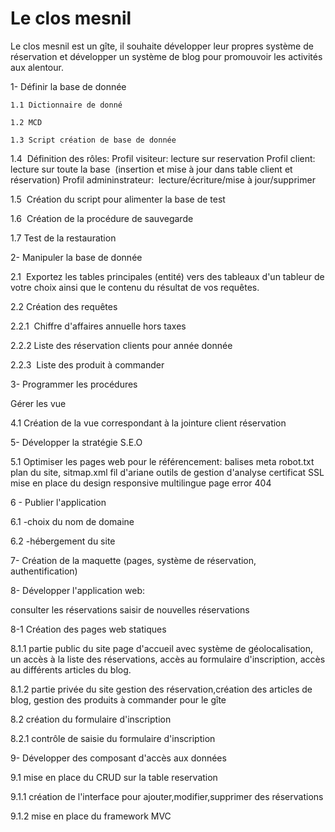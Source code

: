 # Le clos mesnil

Le clos mesnil est un gîte, il souhaite développer leur propres système de réservation et développer un système de blog pour promouvoir les activités aux alentour. 

1- Définir la base de donnée

    1.1 Dictionnaire de donné

    1.2 MCD

    1.3 Script création de base de donnée

1.4  Définition des rôles:
        Profil visiteur: lecture sur reservation
        Profil client:  lecture sur toute la base  (insertion et mise à jour dans table client et  réservation)
        Profil admininstrateur:  lecture/écriture/mise à jour/supprimer

1.5  Création du script pour alimenter la base de test

1.6  Création de la procédure de sauvegarde

1.7 Test de la restauration

2- Manipuler la base de donnée

2.1  Exportez les tables principales (entité) vers des tableaux d'un tableur de votre choix ainsi que le contenu du résultat de vos requêtes.

2.2 Création des requêtes

2.2.1  Chiffre d'affaires annuelle hors taxes 

2.2.2 Liste des réservation clients pour année donnée

2.2.3  Liste des produit à commander

3- Programmer les procédures

Gérer les vue 

4.1 Création de la vue correspondant à la jointure client réservation 

5- Développer la stratégie S.E.O

5.1 Optimiser les pages web pour le référencement:
balises meta
robot.txt
plan du site, sitmap.xml
fil d'ariane
outils de gestion d'analyse 
certificat SSL
mise en place du design responsive
multilingue 
page error 404

6 - Publier l'application

6.1 -choix du nom de domaine

6.2 -hébergement du site


7- Création de la maquette (pages, système de réservation, authentification)

8- Développer l'application web:

 consulter les réservations
 saisir de nouvelles réservations


8-1 Création des pages web statiques

8.1.1 partie public du site page d'accueil avec système de géolocalisation,  un accès à la liste des réservations, accès au formulaire d'inscription, accès au différents articles du blog.

8.1.2 partie privée du site gestion des réservation,création des articles de blog, gestion des produits à commander pour le gîte

8.2 création du formulaire d'inscription 

8.2.1 contrôle de saisie du formulaire d'inscription

9- Développer des composant d'accès aux données

9.1 mise en place du CRUD sur la table reservation 

9.1.1 création de l'interface pour ajouter,modifier,supprimer des réservations

9.1.2 mise en place du framework MVC  







